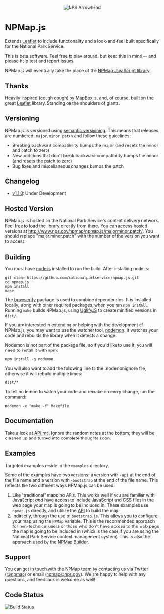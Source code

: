 <p align="center">
  <img src="http://www.nps.gov/npmap/img/nps-arrowhead-medium.png" alt="NPS Arrowhead">
</p>

# NPMap.js

Extends [Leaflet](http://leafletjs.com) to include functionality and a look-and-feel built specifically for the National Park Service.

This is beta software. Feel free to play around, but keep this in mind -- and please help test and [report issues](https://github.com/nationalparkservice/npmap.js/issues).

NPMap.js will eventually take the place of the [NPMap JavaScript library](https://github.com/nationalparkservice/npmap).

## Thanks

Heavily inspired (cough cough) by [MapBox.js](https://github.com/mapbox/mapbox.js), and, of course, built on the great [Leaflet](http://leafletjs.com) library. Standing on the shoulders of giants.

## Versioning

NPMap.js is versioned using [semantic versioining](http://semver.org). This means that releases are numbered: `major.minor.patch` and follow these guidelines:

- Breaking backward compatibility bumps the major (and resets the minor and patch to zero)
- New additions that don't break backward compatibility bumps the minor (and resets the patch to zero)
- Bug fixes and miscellaneous changes bumps the patch

## Changelog

- [v1.1.0](https://github.com/nationalparkservice/npmap.js/issues?milestone=1&page=1&state=closed): Under Development

## Hosted Version

NPMap.js is hosted on the National Park Service's content delivery network. Feel free to load the library directly from there. You can access hosted versions at http://www.nps.gov/npmap/npmap.js/major.minor.patch/. You should replace "major.minor.patch" with the number of the version you want to access.

## Building

You must have [node.js](http://nodejs.org/) installed to run the build. After installing node.js:

    git clone https://github.com/nationalparkservice/npmap.js.git
    cd npmap.js
    npm install
    make

The [browserify](https://github.com/substack/node-browserify) package is used to combine dependencies. It is installed locally, along with other required packages, when you run `npm install`. Running `make` builds NPMap.js, using [UglifyJS](https://github.com/mishoo/UglifyJS) to create minified versions in `dist/`.

If you are interested in extending or helping with the development of NPMap.js, you may want to use the watcher tool, [nodemon](https://github.com/remy/nodemon). It watches your code and rebuilds the library when it detects a change.

Nodemon is not part of the package file, so if you'd like to use it, you will need to install it with npm:

    npm install -g nodemon

You will also want to add the following line to the .nodemonignore file, otherwise it will rebuild multiple times:

    dist/*

To tell nodemon to watch your code and remake on every change, run the command:

    nodemon -x "make -f" Makefile

## Documentation

Take a look at [API.md](https://github.com/nationalparkservice/npmap.js/blob/master/API.md). Ignore the random notes at the bottom; they will be cleaned up and turned into complete thoughts soon.

## Examples

Targeted examples reside in the `examples` directory.

Some of the examples have two versions: a version with `-api` at the end of the file name and a version with `-bootstrap` at the end of the file name. This reflects the two different ways NPMap.js can be used:

1. Like "traditional" mapping APIs. This works well if you are familiar with JavaScript *and* have access to include JavaScript and CSS files in the web page your map is going to be included in. These examples use `npmap.js` directly, and utilize the [API](https://github.com/nationalparkservice/npmap.js/blob/master/API.md) to build the map.
2. Indirectly, through the use of `bootstrap.js`. This allows you to configure your map using the `NPMap` variable. This is the recommended approach for non-technical users or those who don't have access to the web page the map is going to be included in (which is the case if you are using the National Park Service content management system). This is also the approach used by the [NPMap Builder](https://github.com/nationalparkservice/npmap-builder).

## Support

You can get in touch with the NPMap team by contacting us via Twitter ([@npmap](http://twitter.com/npmap)) or email ([npmap@nps.gov](mailto:npmap@nps.gov)). We are happy to help with any questions, and feedback is welcome as well!

## Code Status

[![Build Status](https://travis-ci.org/nationalparkservice/npmap.js.png)](https://travis-ci.org/nationalparkservice/npmap.js)
